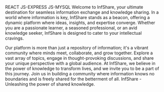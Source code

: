 REACT JS-EXPRESS JS-MYSQL
Welcome to InfShare, your ultimate destination for seamless information exchange and knowledge sharing.
In a world where information is key, InfShare stands as a beacon, offering a dynamic platform where ideas, insights,
and expertise converge. Whether you are a passionate learner, a seasoned professional, or an avid knowledge seeker, 
InfShare is designed to cater to your intellectual cravings.

Our platform is more than just a repository of information; it's a vibrant community where minds meet, collaborate, and grow together. 
Explore a vast array of topics, engage in thought-provoking discussions, and share your unique perspective with a global audience. 
At InfShare, we believe in the power of knowledge to transform lives, and we invite you to be a part of this journey.
Join us in building a community where information knows no boundaries and is freely shared for the betterment of all. 
InfShare - Unleashing the power of shared knowledge.
